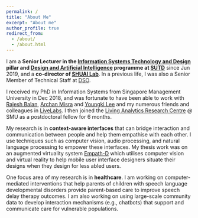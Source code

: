 ```yaml
---
permalink: /
title: "About Me"
excerpt: "About me"
author_profile: true
redirect_from: 
  - /about/
  - /about.html
---
```


I am a **Senior Lecturer in the [Information Systems Technology and Design](https://istd.sutd.edu.sg/) pillar and [Design and Artificial Intelligence](https://dai.sutd.edu.sg/) programme at [SUTD](https://www.sutd.edu.sg/)** since Jun 2019, and a **co-director of [SHUAI Lab](https://shuailab.wordpress.com/)**. In a previous life, I was also a Senior Member of Technical Staff at [DSO](https://www.dso.org.sg/).

I received my PhD in Information Systems from Singapore Management University in Dec 2018, and was fortunate to have been able to work with [Rajesh Balan](https://apollo.smu.edu.sg/), [Archan Misra](https://sites.google.com/view/archan-misra) and [Youngki Lee](http://youngkilee.blogspot.com/) and my numerous friends and colleagues in [LiveLabs](https://livelabs.smu.edu.sg/). I then joined the [Living Analytics Research Centre](https://larc.smu.edu.sg/) @ SMU as a postdoctoral fellow for 6 months. 

My research is in **context-aware interfaces** that can bridge interaction and communication between people and help them empathise with each other. I use techniques such as computer vision, audio processing, and natural language processing to empower these interfaces. My thesis work was on an augmented virtuality system [Empath-D](https://www.youtube.com/watch?v=_1Dvr0iy-X8) which utilises computer vision and virtual reality to help mobile user interface designers situate their designs when they design for less abled users.

One focus area of my research is in **healthcare**. I am working on computer-mediated interventions that help parents of children with speech language developmental disorders provide parent-based care to improve speech delay therapy outcomes. I am also working on using large-scale community data to develop interaction mechanisms (e.g., chatbots) that support and communicate care for vulnerable populations.
